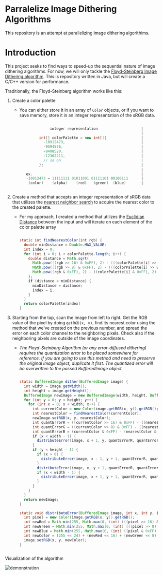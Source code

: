 # Parralelize Image Dithering Algorithms
This repository is an attempt at parallelizing image dithering algorithims. 

# Introduction

This project seeks to find ways to speed-up the sequential nature of image dithering algorithms. For now, we will only tackle the [Floyd-Steinberg Image Dithering algorithm](https://en.wikipedia.org/wiki/Floyd%E2%80%93Steinberg_dithering). This is repository written in Java, but will create a C/C++ version for performance.

Traditionally, the Floyd-Steinberg algorithm works like this:
  1. Create a color palette

     * You can either store it in an array of `Color` objects, or if you want to save memory, store it in an integer representation of the sRGB data.
       
       
       ```java
    
                     integer representation                    |                           color array
                                                               |
                int[] colorPalette = new int[]{                |                Color[] colorPalette = new Color[]{
                  -10912473,                                   |                  new Color(89, 125, 39),
                  -9594576,                                    |                  new Color(109, 153, 48),
                  -8408520,                                    |                  new Color(127, 178, 56),
                  -12362211,                                   |                  new Color(67, 94, 29)
                  // so on                                     |                // so on
                };                                             |                };
                                                               |
          ex.                                                  |
          -10912473 = 11111111 01011001 01111101 00100111      |
           (color)    (alpha)    (red)   (green)  (blue)       |
    
       ```
  2. Create a method that accepts an integer representation of sRGB data that utilizes the [nearest neighbor search](https://en.wikipedia.org/wiki/Nearest_neighbor_search) to acquire the nearest color to the created palette.
     
     * For my approach, I created a method that utilizes the [Euclidian Distance](https://en.wikipedia.org/wiki/Color_difference#sRGB) between the input and will iterate on each element of the color palette array

       ```java

       static int findNearestColor(int rgb) {
         double minDistance = Double.MAX_VALUE;
         int index = 0;
         for (int i = 0; i < colorPalette.length; i++) {
           double distance = Math.sqrt(
             Math.pow(((rgb >> 16) & 0xFF), 2) - (((colorPalette[i] >> 16) & 0xFF), 2) +
             Math.pow(((rgb >> 8) & 0xFF), 2) - (((colorPalette[i] >> 8) & 0xFF), 2) +
             Math.pow((rgb & 0xFF), 2) - ((colorPalette[i] & 0xFF), 2)
           };
           if (distance < minDistance) {
             minDistance = distance;
             index = i;
           }
         }
         return colorPalette[index]
       }

       ```

  3. Starting from the top, scan the image from left to right. Get the RGB value of the pixel by doing `getRGB(x, y)`, find its nearest color using the method that we've created on the previous number, and spread the error on each color channel to the neighboring pixels. Check also if the neighboring pixels are outside of the image coordinates.
     
     * _The Floyd-Steinberg Algorithm (or any error-diffused dithering) requires the quantization error to be placed somewhere for reference. If you are going to use this method and need to preserve the original image object, duplicate it first. The quantized error will be overwritten to the passed BufferedImage object._

       ```java

       static BufferedImage dither(BufferedImage image) {
         int width = image.getWidth();
         int height = image.getHeight();
         BufferedImage newImage = new BufferedImage(width, height, BufferedImage.TYPE_INT_ARGB);
         for (int y = 0; y < height; y++) {
           for (int x = 0; x < width; x++) {
             int currentColor = new Color(image.getRGB(x, y)).getRGB();
             int nearestColor = findNearestColor(currentColor);
             newImage.setRGB(x, y, nearestColor);
             int quantErrorR = ((currentColor >> 16) & 0xFF) - ((nearestColor >> 16) & 0xFF);
             int quantErrorG = ((currentColor >> 8) & 0xFF) - ((nearestColor >> 8) & 0xFF);
             int quantErrorB = (currentColor & 0xFF) - (nearestColor & 0xFF);
             if (x < width - 1) {
               distributeError(image, x + 1, y, quantErrorR, quantErrorG, quantErrorB, 7.0 / 16.0);
             }
             if (y < height - 1) {
               if (x > 0) {
                 distributeError(image, x - 1, y + 1, quantErrorR, quantErrorG, quantErrorB, 3.0 / 16.0);
               }
               distributeError(image, x, y + 1, quantErrorR, quantErrorG, quantErrorB, 5.0 / 16.0);
               if (x < width - 1) {
                 distributeError(image, x + 1, y + 1, quantErrorR, quantErrorG, quantErrorB, 1.0 / 16.0);
               }
             }
           }
         }
         return newImage;
       }

       static void distributeError(BufferedImage image, int x, int y, int quantizationErrorR, int quantizationErrorG, int quantizationErrorB, double weight) {
         int pixel = new Color(image.getRGB(x, y)).getRGB();
         int newRed = Math.min(255, Math.max(0, (int) (((pixel >> 16) & 0xFF) + weight * quantizationErrorR)));
         int newGreen = Math.min(255, Math.max(0, (int) (((pixel >> 8) & 0xFF) + weight * quantizationErrorG)));
         int newBlue = Math.min(255, Math.max(0, (int) ((pixel & 0xFF) + weight * quantizationErrorB)));
         int newColor = (255 << 24) + (newRed << 16) + (newGreen << 8) + newBlue;
         image.setRGB(x, y, newColor);
       }

     ```
  Visualization of the algorithm
     
  ![demonstration](https://github.com/Zjaun/parralel-image-dithering-algorithm/assets/91415509/20c52092-7c01-44a7-b7db-8d1c8c060fba)

